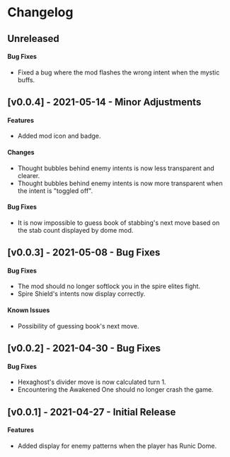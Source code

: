 # Changelog

## Unreleased

#### Bug Fixes

* Fixed a bug where the mod flashes the wrong intent when the mystic buffs. 

## [v0.0.4] - 2021-05-14 - Minor Adjustments

#### Features

* Added mod icon and badge.

#### Changes

* Thought bubbles behind enemy intents is now less transparent and clearer.
* Thought bubbles behind enemy intents is now more transparent when the intent is "toggled off".

#### Bug Fixes

* It is now impossible to guess book of stabbing's next move based on the stab count displayed by dome mod.

## [v0.0.3] - 2021-05-08 - Bug Fixes

#### Bug Fixes

* The mod should no longer softlock you in the spire elites fight.
* Spire Shield's intents now display correctly.

#### Known Issues

* Possibility of guessing book's next move.

## [v0.0.2] - 2021-04-30 - Bug Fixes

#### Bug Fixes

* Hexaghost's divider move is now calculated turn 1.
* Encountering the Awakened One should no longer crash the game.

## [v0.0.1] - 2021-04-27 - Initial Release

#### Features

* Added display for enemy patterns when the player has Runic Dome.

